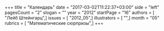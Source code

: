 +++
title = "Календарь"
date = "2017-03-02T11:22:37+03:00"
side = "left"
pagesCount = "2"
slogan = ""
year = "2012"
startPage = "16"
authors = [ "Лейб Штейнгарц",]
issues = [ "2012_05",]
illustrators = [ "",]
month = "05"
rubrics = [ "Математические сюрпризы",]
+++
